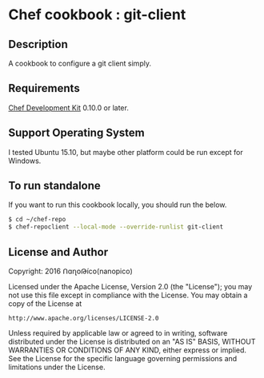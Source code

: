# Chef cookbook : git-client

## Description

A cookbook to configure a git client simply.

## Requirements

[Chef Development Kit](https://downloads.chef.io/chef-dk/ubuntu/) 0.10.0 or later.

## Support Operating System

I tested Ubuntu 15.10, but maybe other platform could be run except for Windows.

## To run standalone

If you want to run this cookbook locally, you should run the below.

```bash local-mode
$ cd ~/chef-repo
$ chef-repoclient --local-mode --override-runlist git-client
```

## License and Author

Copyright: 2016 ᑎɑղօԹíϲօ(nanopico)

Licensed under the Apache License, Version 2.0 (the "License");
you may not use this file except in compliance with the License.
You may obtain a copy of the License at

    http://www.apache.org/licenses/LICENSE-2.0

Unless required by applicable law or agreed to in writing, software
distributed under the License is distributed on an "AS IS" BASIS,
WITHOUT WARRANTIES OR CONDITIONS OF ANY KIND, either express or implied.
See the License for the specific language governing permissions and
limitations under the License.
